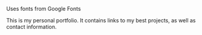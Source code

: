 Uses fonts from Google Fonts

This is my personal portfolio. It contains links to my best projects, as well as contact information.
